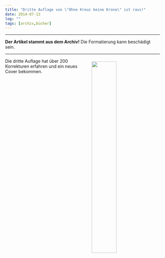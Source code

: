 ```yaml
---
title: "Dritte Auflage von \"Ohne Kreuz keine Krone\" ist raus!"
date: 2014-07-13
log: ""
tags: [archiv,bücher]
---
```

<hr><b>Der Artikel stammt aus dem Archiv!</b> Die Formatierung kann beschädigt sein.<hr>
<a href="http://www.amazon.de/Ohne-Kreuz-keine-Krone-Studienausgabe/dp/3735742335/"><img src="http://the-independent-friend.de/files/overbild.jpg"  width="40%" height="auto"  align="right"  vspace="10" hspace="20" /></a>



Die dritte Auflage hat über 200 Korrekturen erfahren und ein neues Cover bekommen.
